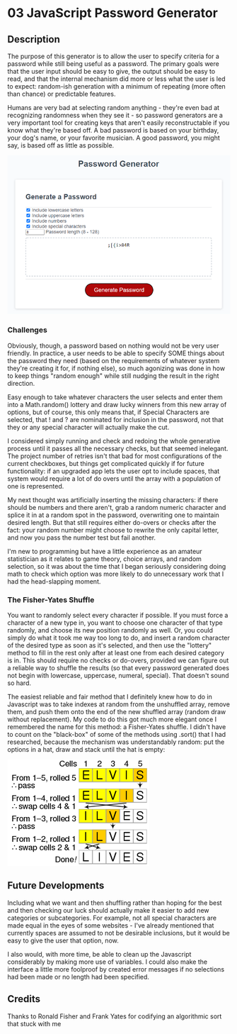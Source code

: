 # 03 JavaScript Password Generator

## Description

The purpose of this generator is to allow the user to specify criteria for a password while still being useful as a password. The primary goals were that the user input should be easy to give, the output should be easy to read, and that the internal mechanism did more or less what the user is led to expect: random-ish generation with a minimum of repeating (more often than chance) or predictable features.

Humans are very bad at selecting random anything - they're even bad at recognizing randomness when they see it - so password generators are a very important tool for creating keys that aren't easily reconstructable if you know what they're based off. A bad password is based on your birthday, your dog's name, or your favorite musician. A good password, you might say, is based off as little as possible.

![The interface, with added check boxes and number input](assets/screenshot.png "The new interface")

### Challenges

Obviously, though, a password based on nothing would not be very user friendly. In practice, a user needs to be able to specify SOME things about the password they need (based on the requirements of whatever system they're creating it for, if nothing else), so much agonizing was done in how to keep things "random enough" while still nudging the result in the right direction.

Easy enough to take whatever characters the user selects and enter them into a Math.random() lottery and draw lucky winners from this new array of options, but of course, this only means that, if Special Characters are selected, that ! and ? are nominated for inclusion in the password, not that they or any special character will actually make the cut.

I considered simply running and check and redoing the whole generative process until it passes all the necessary checks, but that seemed inelegant. The project number of retries isn't that bad for most configurations of the current checkboxes, but things get complicated quickly if for future functionality: if an upgraded app lets the user opt to include spaces, that system would require a lot of do overs until the array with a population of one is represented.

My next thought was artificially inserting the missing characters: if there should be numbers and there aren't, grab a random numeric character and splice it in at a random spot in the password, overwriting one to maintain desired length. But that still requires either do-overs or checks after the fact: your random number might choose to rewrite the only capital letter, and now you pass the number test but fail another.

I'm new to programming but have a little experience as an amateur statistician as it relates to game theory, choice arrays, and random selection, so it was about the time that I began seriously considering doing math to check which option was more likely to do unnecessary work that I had the head-slapping moment.

### The Fisher-Yates Shuffle

You want to randomly select every character if possible. If you must force a character of a new type in, you want to choose one character of that type randomly, and choose its new position randomly as well. Or, you could simply do what it took me way too long to do, and insert a random character of the desired type as soon as it's selected, and then use the "lottery" method to fill in the rest only after at least one from each desired category is in. This should require no checks or do-overs, provided we can figure out a reliable way to shuffle the results (so that every password generated does not begin with lowercase, uppercase, numeral, special). That doesn't sound so hard.

The easiest reliable and fair method that I definitely knew how to do in Javascript was to take indexes at random from the unshuffled array, remove them, and push them onto the end of the new shuffled array (random draw without replacement). My code to do this got much more elegant once I remembered the name for this method: a Fisher-Yates shuffle. I didn't have to count on the "black-box" of some of the methods using .sort() that I had researched, because the mechanism was understandably random: put the options in a hat, draw and stack until the hat is empty:

![The Durstenfeld variation on the Fisher-Yates shuffle](assets/Durstenfeld_shuffle.png "Representation of Fisher-Yates randomization")

## Future Developments

Including what we want and then shuffling rather than hoping for the best and then checking our luck should actually make it easier to add new categories or subcategories. For example, not all special characters are made equal in the eyes of some websites - I've already mentioned that currently spaces are assumed to not be desirable inclusions, but it would be easy to give the user that option, now.

I also would, with more time, be able to clean up the Javascript considerably by making more use of variables. I could also make the interface a little more foolproof by created error messages if no selections had been made or no length had been specified.

## Credits

Thanks to Ronald Fisher and Frank Yates for codifying an algorithmic sort that stuck with me